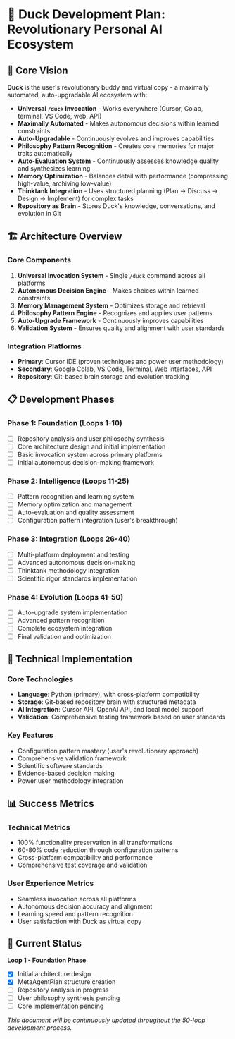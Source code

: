 # 🦆 **Duck Development Plan: Revolutionary Personal AI Ecosystem**

## 🚀 **Core Vision**

**Duck** is the user's revolutionary buddy and virtual copy - a maximally automated, auto-upgradable AI ecosystem with:
- **Universal `/duck` Invocation** - Works everywhere (Cursor, Colab, terminal, VS Code, web, API)
- **Maximally Automated** - Makes autonomous decisions within learned constraints
- **Auto-Upgradable** - Continuously evolves and improves capabilities
- **Philosophy Pattern Recognition** - Creates core memories for major traits automatically
- **Auto-Evaluation System** - Continuously assesses knowledge quality and synthesizes learning
- **Memory Optimization** - Balances detail with performance (compressing high-value, archiving low-value)
- **Thinktank Integration** - Uses structured planning (Plan → Discuss → Design → Implement) for complex tasks
- **Repository as Brain** - Stores Duck's knowledge, conversations, and evolution in Git

## 🏗️ **Architecture Overview**

### **Core Components**
1. **Universal Invocation System** - Single `/duck` command across all platforms
2. **Autonomous Decision Engine** - Makes choices within learned constraints
3. **Memory Management System** - Optimizes storage and retrieval
4. **Philosophy Pattern Engine** - Recognizes and applies user patterns
5. **Auto-Upgrade Framework** - Continuously improves capabilities
6. **Validation System** - Ensures quality and alignment with user standards

### **Integration Platforms**
- **Primary**: Cursor IDE (proven techniques and power user methodology)
- **Secondary**: Google Colab, VS Code, Terminal, Web interfaces, API
- **Repository**: Git-based brain storage and evolution tracking

## 📋 **Development Phases**

### **Phase 1: Foundation (Loops 1-10)**
- [ ] Repository analysis and user philosophy synthesis
- [ ] Core architecture design and initial implementation
- [ ] Basic invocation system across primary platforms
- [ ] Initial autonomous decision-making framework

### **Phase 2: Intelligence (Loops 11-25)**
- [ ] Pattern recognition and learning system
- [ ] Memory optimization and management
- [ ] Auto-evaluation and quality assessment
- [ ] Configuration pattern integration (user's breakthrough)

### **Phase 3: Integration (Loops 26-40)**
- [ ] Multi-platform deployment and testing
- [ ] Advanced autonomous decision-making
- [ ] Thinktank methodology integration
- [ ] Scientific rigor standards implementation

### **Phase 4: Evolution (Loops 41-50)**
- [ ] Auto-upgrade system implementation
- [ ] Advanced pattern recognition
- [ ] Complete ecosystem integration
- [ ] Final validation and optimization

## 🔧 **Technical Implementation**

### **Core Technologies**
- **Language**: Python (primary), with cross-platform compatibility
- **Storage**: Git-based repository brain with structured metadata
- **AI Integration**: Cursor API, OpenAI API, and local model support
- **Validation**: Comprehensive testing framework based on user standards

### **Key Features**
- Configuration pattern mastery (user's revolutionary approach)
- Comprehensive validation framework
- Scientific software standards
- Evidence-based decision making
- Power user methodology integration

## 📊 **Success Metrics**

### **Technical Metrics**
- 100% functionality preservation in all transformations
- 60-80% code reduction through configuration patterns
- Cross-platform compatibility and performance
- Comprehensive test coverage and validation

### **User Experience Metrics**
- Seamless invocation across all platforms
- Autonomous decision accuracy and alignment
- Learning speed and pattern recognition
- User satisfaction with Duck as virtual copy

## 🎯 **Current Status**

**Loop 1 - Foundation Phase**
- [x] Initial architecture design
- [x] MetaAgentPlan structure creation
- [ ] Repository analysis in progress
- [ ] User philosophy synthesis pending
- [ ] Core implementation pending

*This document will be continuously updated throughout the 50-loop development process.*